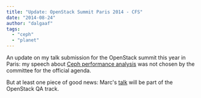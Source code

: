 ```yaml
---
title: "Update: OpenStack Summit Paris 2014 - CFS"
date: "2014-08-24"
author: "dalgaaf"
tags: 
  - "ceph"
  - "planet"
---
```


An update on my talk submission for the OpenStack summit this year in Paris: my speech about [Ceph performance analysis](https://www.openstack.org/vote-paris/Presentation/performance-analysis-on-ceph-for-a-live-openstack-platform) was not chosen by the committee for the official agenda. 

  

But at least one piece of good news: Marc's [talk](https://www.openstack.org/vote-paris/Presentation/openstack-qa-in-a-nutshell) will be part of the OpenStack QA track.
